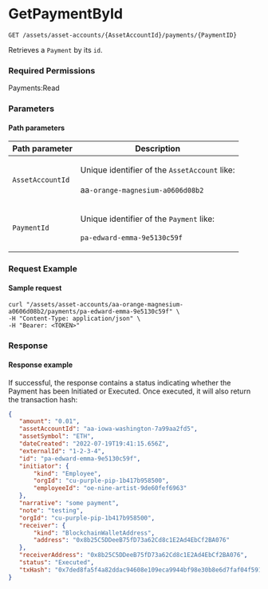 # GetPaymentById

`GET /assets/asset-accounts/{AssetAccountId}/payments/{PaymentID}`

Retrieves a `Payment` by its `id`.

### Required Permissions

Payments:Read

### Parameters <a href="#parameters.1" id="parameters.1"></a>

#### Path parameters <a href="#path-parameters" id="path-parameters"></a>

| Path parameter   | Description                                                                                                        |
| ---------------- | ------------------------------------------------------------------------------------------------------------------ |
| `AssetAccountId` | <p>Unique identifier of the <code>AssetAccount</code> like:<br><br>aa<code>-orange-magnesium-a0606d08b2</code></p> |
| `PaymentId`      | <p>Unique identifier of the <code>Payment</code> like:<br><br><code>pa-edward-emma-9e5130c59f</code></p>           |

### Request Example <a href="#request-example.1" id="request-example.1"></a>

#### Sample request <a href="#sample-request" id="sample-request"></a>

```shell
curl "/assets/asset-accounts/aa-orange-magnesium-a0606d08b2/payments/pa-edward-emma-9e5130c59f" \
-H "Content-Type: application/json" \
-H "Bearer: <TOKEN>"
```

### Response <a href="#response" id="response"></a>

#### Response example <a href="#response-example" id="response-example"></a>

If successful, the response contains a status indicating whether the Payment has been Initiated or Executed.  Once executed, it will also return the transaction hash:

```json
{
   "amount": "0.01",
   "assetAccountId": "aa-iowa-washington-7a99aa2fd5",
   "assetSymbol": "ETH",
   "dateCreated": "2022-07-19T19:41:15.656Z",
   "externalId": "1-2-3-4",
   "id": "pa-edward-emma-9e5130c59f",
   "initiator": {
       "kind": "Employee",
       "orgId": "cu-purple-pip-1b417b958500",
       "employeeId": "oe-nine-artist-9de60fef6963"
   },
   "narrative": "some payment",
   "note": "testing",
   "orgId": "cu-purple-pip-1b417b958500",
   "receiver": {
       "kind": "BlockchainWalletAddress",
       "address": "0x8b25C5DDeeB75fD73a62Cd8c1E2Ad4EbCf2BA076"
   },
   "receiverAddress": "0x8b25C5DDeeB75fD73a62Cd8c1E2Ad4EbCf2BA076",
   "status": "Executed",
   "txHash": "0x7ded8fa5f4a82ddac94608e109eca9944bf98e30b8e6d7faf04f591e0b5769c6"
}
```
